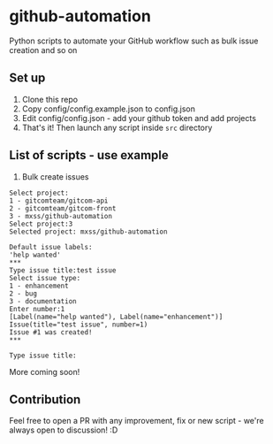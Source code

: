 # github-automation
Python scripts to automate your GitHub workflow such as bulk issue creation and so on

## Set up
1. Clone this repo
2. Copy config/config.example.json to config.json
3. Edit config/config.json - add your github token and add projects
4. That's it! Then launch any script inside `src` directory

## List of scripts - use example
1. Bulk create issues
```
Select project:
1 - gitcomteam/gitcom-api
2 - gitcomteam/gitcom-front
3 - mxss/github-automation
Select project:3
Selected project: mxss/github-automation

Default issue labels:
'help wanted'
***
Type issue title:test issue
Select issue type:
1 - enhancement
2 - bug
3 - documentation
Enter number:1
[Label(name="help wanted"), Label(name="enhancement")]
Issue(title="test issue", number=1)
Issue #1 was created!
***

Type issue title:     
```

More coming soon!

## Contribution
Feel free to open a PR with any improvement, fix or new script - we're always open to discussion! :D
